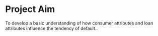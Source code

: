 # Project Aim
To develop a basic understanding of how consumer attributes and loan attributes influence the tendency of default..
